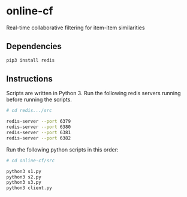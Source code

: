 # online-cf
Real-time collaborative filtering for item-item similarities

## Dependencies
```sh
pip3 install redis
```

## Instructions 
Scripts are written in Python 3.
Run the following redis servers running before running the scripts.

```sh
# cd redis.../src

redis-server --port 6379
redis-server --port 6380
redis-server --port 6381
redis-server --port 6382
```

Run the following python scripts in this order:

```sh
# cd online-cf/src 

python3 s1.py
python3 s2.py
python3 s3.py
python3 client.py
```
